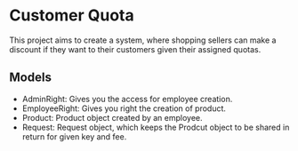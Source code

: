 # Customer Quota

This project aims to create a system, where shopping sellers can make a discount if they want to their customers given their assigned quotas.

## Models

- AdminRight: Gives you the access for employee creation.
- EmployeeRight: Gives you right the creation of product.
- Product: Product object created by an employee.
- Request: Request object, which keeps the Prodcut object to be shared in return for given key and fee.
